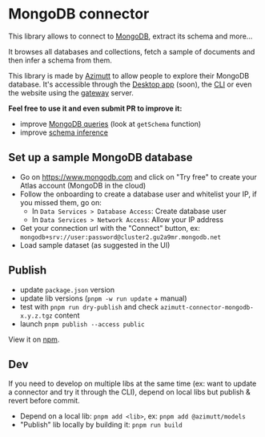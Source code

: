 # MongoDB connector

This library allows to connect to [MongoDB](https://www.mongodb.com), extract its schema and more...

It browses all databases and collections, fetch a sample of documents and then infer a schema from them.

This library is made by [Azimutt](https://azimutt.app) to allow people to explore their MongoDB database.
It's accessible through the [Desktop app](../../desktop) (soon), the [CLI](https://www.npmjs.com/package/azimutt) or even the website using the [gateway](../../gateway) server.

**Feel free to use it and even submit PR to improve it:**

- improve [MongoDB queries](./src/mongodb.ts) (look at `getSchema` function)
- improve [schema inference](../models/src/inferSchema.ts)

## Set up a sample MongoDB database

- Go on https://www.mongodb.com and click on "Try free" to create your Atlas account (MongoDB in the cloud)
- Follow the onboarding to create a database user and whitelist your IP, if you missed them, go on:
  - In `Data Services > Database Access`: Create database user
  - In `Data Services > Network Access`: Allow your IP address
- Get your connection url with the "Connect" button, ex: `mongodb+srv://user:password@cluster2.gu2a9mr.mongodb.net`
- Load sample dataset (as suggested in the UI)

## Publish

- update `package.json` version
- update lib versions (`pnpm -w run update` + manual)
- test with `pnpm run dry-publish` and check `azimutt-connector-mongodb-x.y.z.tgz` content
- launch `pnpm publish --access public`

View it on [npm](https://www.npmjs.com/package/@azimutt/connector-mongodb).

## Dev

If you need to develop on multiple libs at the same time (ex: want to update a connector and try it through the CLI), depend on local libs but publish & revert before commit.

- Depend on a local lib: `pnpm add <lib>`, ex: `pnpm add @azimutt/models`
- "Publish" lib locally by building it: `pnpm run build`
